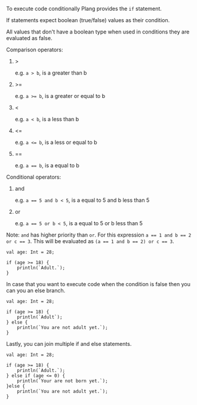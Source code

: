 To execute code conditionally Plang provides the `if` statement.

If statements expect boolean (true/false) values as their condition.

All values that don't have a boolean type when used in conditions they are evaluated as false.

Comparison operators:

1. \>

   e.g. `a > b`, is a greater than b

1. \>=

   e.g. `a >= b`, is a greater or equal to b

1. <

   e.g. `a < b`, is a less than b

1. <=

   e.g. `a <= b`, is a less or equal to b

1. ==

   e.g. `a == b`, is a equal to b

Conditional operators:

1. and

   e.g. `a == 5 and b < 5`, is a equal to 5 and b less than 5

1. or

   e.g. `a == 5 or b < 5`, is a equal to 5 or b less than 5

Note: `and` has higher priority than `or`. For this expression `a == 1 and b == 2 or c == 3`. This will be evaluated as `(a == 1 and b == 2) or c == 3`.

```
val age: Int = 28;

if (age >= 18) {
    println(`Adult.`);
}
```

In case that you want to execute code when the condition is false then you can you an else branch.

```
val age: Int = 28;

if (age >= 18) {
    println(`Adult`);
} else {
    println(`You are not adult yet.`);
}
```

Lastly, you can join multiple if and else statements.

```
val age: Int = 28;

if (age >= 18) {
    println(`Adult.`);
} else if (age <= 0) {
    println(`Your are not born yet.`);
}else {
    println(`You are not adult yet.`);
}
```
